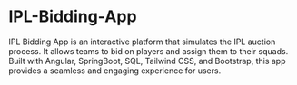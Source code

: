 # IPL-Bidding-App
IPL Bidding App is an interactive platform that simulates the IPL auction process. It allows teams to bid on players and assign them to their squads. Built with Angular, SpringBoot, SQL, Tailwind CSS, and Bootstrap, this app provides a seamless and engaging experience for users.

